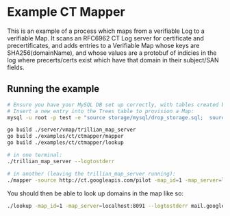 # Example CT Mapper

This is an example of a process which maps from a verifiable Log to a
verifiable Map.
It scans an RFC6962 CT Log server for certificate and precertificates,
and adds entries to a Verifiable Map whose keys are SHA256(domainName), and
whose values are a protobuf of indicies in the log where precerts/certs exist
which have that domain in their subject/SAN fields.

## Running the example

```bash
# Ensure you have your MySQL DB set up correctly, with tables created by the contents of storage/mysql/storage.sql
# Insert a new entry into the Trees table to provision a Map:
mysql -u root -p test -e "source storage/mysql/drop_storage.sql;  source storage/mysql/storage.sql; insert into Trees values(1, 1, 'MAP', 'SHA256', 'SHA256', false);"

go build ./server/vmap/trillian_map_server
go build ./examples/ct/ctmapper/mapper
go build ./examples/ct/ctmapper/lookup

# in one terminal:
./trillian_map_server --logtostderr

# in another (leaving the trillian_map_server running):
./mapper -source http://ct.googleapis.com/pilot -map_id=1 -map_server=localhost:8091 --logtostderr
```

You should then be able to look up domains in the map like so:

```bash
./lookup -map_id=1 -map_server=localhost:8091 --logtostderr mail.google.com www.langeoog.de  # etc. etc.
```

